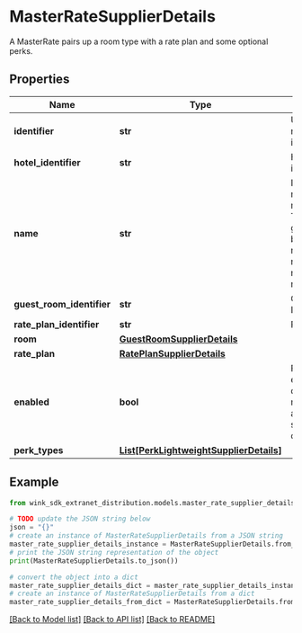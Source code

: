 # MasterRateSupplierDetails

A MasterRate pairs up a room type with a rate plan and some optional perks.

## Properties

Name | Type | Description | Notes
------------ | ------------- | ------------- | -------------
**identifier** | **str** | Unique record identifier | 
**hotel_identifier** | **str** | Hotel identifier. | 
**name** | **str** | Internal name of master rate. The name is generated by guest room and rate plan names respectively. | 
**guest_room_identifier** | **str** | Guest room ID | 
**rate_plan_identifier** | **str** | Rate plan ID | 
**room** | [**GuestRoomSupplierDetails**](GuestRoomSupplierDetails.md) |  | 
**rate_plan** | [**RatePlanSupplierDetails**](RatePlanSupplierDetails.md) |  | 
**enabled** | **bool** | Flag to enable / disable master rate across all sales channels | [default to True]
**perk_types** | [**List[PerkLightweightSupplierDetails]**](PerkLightweightSupplierDetails.md) |  | [optional] 

## Example

```python
from wink_sdk_extranet_distribution.models.master_rate_supplier_details import MasterRateSupplierDetails

# TODO update the JSON string below
json = "{}"
# create an instance of MasterRateSupplierDetails from a JSON string
master_rate_supplier_details_instance = MasterRateSupplierDetails.from_json(json)
# print the JSON string representation of the object
print(MasterRateSupplierDetails.to_json())

# convert the object into a dict
master_rate_supplier_details_dict = master_rate_supplier_details_instance.to_dict()
# create an instance of MasterRateSupplierDetails from a dict
master_rate_supplier_details_from_dict = MasterRateSupplierDetails.from_dict(master_rate_supplier_details_dict)
```
[[Back to Model list]](../README.md#documentation-for-models) [[Back to API list]](../README.md#documentation-for-api-endpoints) [[Back to README]](../README.md)


